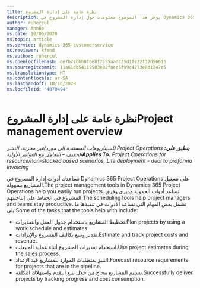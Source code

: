 ```yaml
---
title: نظرة عامة على إدارة المشروع
description: يوفر هذا الموضوع معلومات حول إدارة المشروع في Dynamics 365 Project Operations.
author: ruhercul
manager: AnnBe
ms.date: 10/06/2020
ms.topic: article
ms.service: dynamics-365-customerservice
ms.reviewer: kfend
ms.author: ruhercul
ms.openlocfilehash: de7b77bbb0f6e8f7c55aadc35d1f732f37d56615
ms.sourcegitcommit: 11a61db54119503e82faec5f99c4273e8d1247e5
ms.translationtype: HT
ms.contentlocale: ar-SA
ms.lasthandoff: 10/16/2020
ms.locfileid: "4070494"
---
```

# <a name="project-management-overview"></a><span data-ttu-id="7a4e9-103">نظرة عامة على إدارة المشروع</span><span class="sxs-lookup"><span data-stu-id="7a4e9-103">Project management overview</span></span>

<span data-ttu-id="7a4e9-104">_**ينطبق علي:** ‏‫Project Operations للسيناريوهات المستندة إلى مورد/غير مخزنة‬، ‏‫النشر الخفيف – التعامل مع الفواتير الأولية‬_</span><span class="sxs-lookup"><span data-stu-id="7a4e9-104">_**Applies To:** Project Operations for resource/non-stocked based scenarios, Lite deployment - deal to proforma invoicing_</span></span>

<span data-ttu-id="7a4e9-105">تساعدك أدوات إدارة المشروع في Dynamics 365 Project Operations على تشغيل المشاريع بسهولة.</span><span class="sxs-lookup"><span data-stu-id="7a4e9-105">The project management tools in Dynamics 365 Project Operations help you easily run projects.</span></span> <span data-ttu-id="7a4e9-106">تساعد أدوات الجدولة مديري وفرق المشروع في الحفاظ على إنتاجيتهم.</span><span class="sxs-lookup"><span data-stu-id="7a4e9-106">The scheduling tools help project managers and teams stay productive.</span></span> <span data-ttu-id="7a4e9-107">تشمل بعض المهام التي تساعد الأدوات في تنفيذها ما يلي:</span><span class="sxs-lookup"><span data-stu-id="7a4e9-107">Some of the tasks that the tools help with include:</span></span>

- <span data-ttu-id="7a4e9-108">تخطيط المشاريع باستخدام جدول العمل والتقديرات.</span><span class="sxs-lookup"><span data-stu-id="7a4e9-108">Plan projects by using a work schedule and estimates.</span></span>
- <span data-ttu-id="7a4e9-109">تقدير وتتبع تكاليف المشروع والإيرادات.</span><span class="sxs-lookup"><span data-stu-id="7a4e9-109">Estimate and track project costs and revenue.</span></span>
- <span data-ttu-id="7a4e9-110">استخدام تقديرات المشروع أثناء عملية المبيعات.</span><span class="sxs-lookup"><span data-stu-id="7a4e9-110">Use project estimates during the sales process.</span></span>
- <span data-ttu-id="7a4e9-111">التنبؤ بمتطلبات الموارد للمشاريع قيد الإعداد.</span><span class="sxs-lookup"><span data-stu-id="7a4e9-111">Forecast resource requirements for projects that are in the pipeline.</span></span>
- <span data-ttu-id="7a4e9-112">تسليم المشاريع بنجاح من خلال تتبع التقدم واستهلاك التكلفة.</span><span class="sxs-lookup"><span data-stu-id="7a4e9-112">Successfully deliver projects by tracking progress and cost consumption.</span></span>

